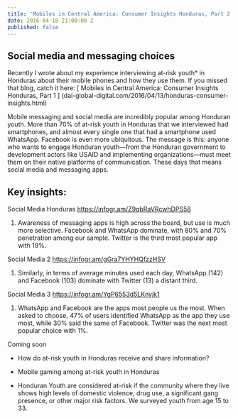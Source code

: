 ```yaml
---
title: 'Mobiles in Central America: Consumer Insights Honduras, Part 2'
date: 2016-04-18 21:00:00 Z
published: false
---
```


## Social media and messaging choices

Recently I wrote about my experience interviewing at-risk youth\* in Honduras about their mobile phones and how they use them. If you missed that blog, catch it here:  \[ Mobiles in Central America: Consumer Insights Honduras, Part 1 \] (dai-global-digital.com/2016/04/13/honduras-consumer-insights.html)

Mobile messaging and social media are incredibly popular among Honduran youth. More than 70% of at-risk youth in Honduras that we interviewed had smartphones, and almost every single one that had a smartphone used WhatsApp. Facebook is even more ubiquitous. The message is this: anyone who wants to engage Honduran youth—from the Honduran government to development actors like USAID and implementing organizations—must meet them on their native platforms of communication. These days that means social media and messaging apps.

<!--more-->

## Key insights:

Social Media Honduras
https://infogr.am/Z9qbRaVRcwhDPS58

1. Awareness of messaging apps is high across the board, but use is much more selective. Facebook and WhatsApp dominate, with 80% and 70% penetration among our sample. Twitter is the third most popular app with 19%.

Social Media 2
https://infogr.am/gGra7YHYHQfzzHSV

1. Similarly, in terms of average minutes used each day, WhatsApp (142) and Facebook (103) dominate with Twitter (13) a distant third.

Social Media 3
https://infogr.am/YgP6553d5LKnyjk1

1. WhatsApp and Facebook are the apps most people us the most. When asked to choose, 47% of users identified WhatsApp as the app they use most, while 30% said the same of Facebook. Twitter was the next most popular choice with 1%.

Coming soon

* How do at-risk youth in Honduras receive and share information?

* Mobile gaming among at-risk youth in Honduras

* Honduran Youth are considered at-risk if the community where they live shows high levels of domestic violence, drug use, a significant gang presence, or other major risk factors. We surveyed youth from age 15 to 33.